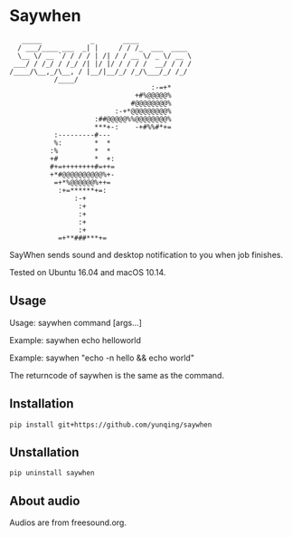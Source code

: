 # Saywhen
```
   _____            _       ____
  / ___/____ ___  _| |     / / /_  ___  ____
  \__ \/ __ `/ / / / | /| / / __ \/ _ \/ __ \
 ___/ / /_/ / /_/ /| |/ |/ / / / /  __/ / / /
/____/\__,_/\__, / |__/|__/_/ /_/\___/_/ /_/
           /____/
                                   :-=+*
                               +#%@@@@@%
                              #@@@@@@@@%
                          :-+*@@@@@@@@@%
                     :##@@@@@%%@@@@@@@@%
                     ***+-:    -+#%%#*+=
           :---------#---
           %:        *  *
          :%         *  *
          +#         *  +:
          #+=++++++++#=++=
          +*#@@@@@@@@@@%+-
           =+*%@@@@@@%++=
            :+=******+=:
                :-+
                 :+
                 :+
                 :+
                 :+
            =+**###***+=
```

SayWhen sends sound and desktop notification to you when job finishes.

Tested on Ubuntu 16.04 and macOS 10.14.

## Usage
Usage: saywhen command [args...]

Example: saywhen echo helloworld

Example: saywhen "echo -n hello && echo world"


The returncode of saywhen is the same as the command.

## Installation
`pip install git+https://github.com/yunqing/saywhen`

## Unstallation
`pip uninstall saywhen`

## About audio
Audios are from freesound.org.
